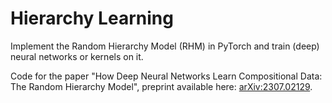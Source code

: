 # Hierarchy Learning

Implement the Random Hierarchy Model (RHM) in PyTorch and train (deep) neural networks or kernels on it.

Code for the paper "How Deep Neural Networks Learn Compositional Data: The Random Hierarchy Model", preprint available here: [arXiv:2307.02129](https://arxiv.org/abs/2307.02129).
